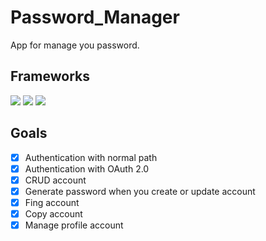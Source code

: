 # Password_Manager
 App for manage you password.
 
## Frameworks
![](https://img.shields.io/badge/Code-Flutter-informational?style=flat&logo=flutter&color=02569B)
![](https://img.shields.io/badge/Code-Spring-informational?style=flat&logo=spring&color=236DB33F)
![](https://img.shields.io/badge/Code-MongoDB-informational?style=flat&logo=mongodb&color=4EA94B)

## Goals
- [x] Authentication with normal path
- [x] Authentication with OAuth 2.0
- [x] CRUD account
- [x] Generate password when you create or update account
- [x] Fing account
- [x] Copy account
- [x] Manage profile account
